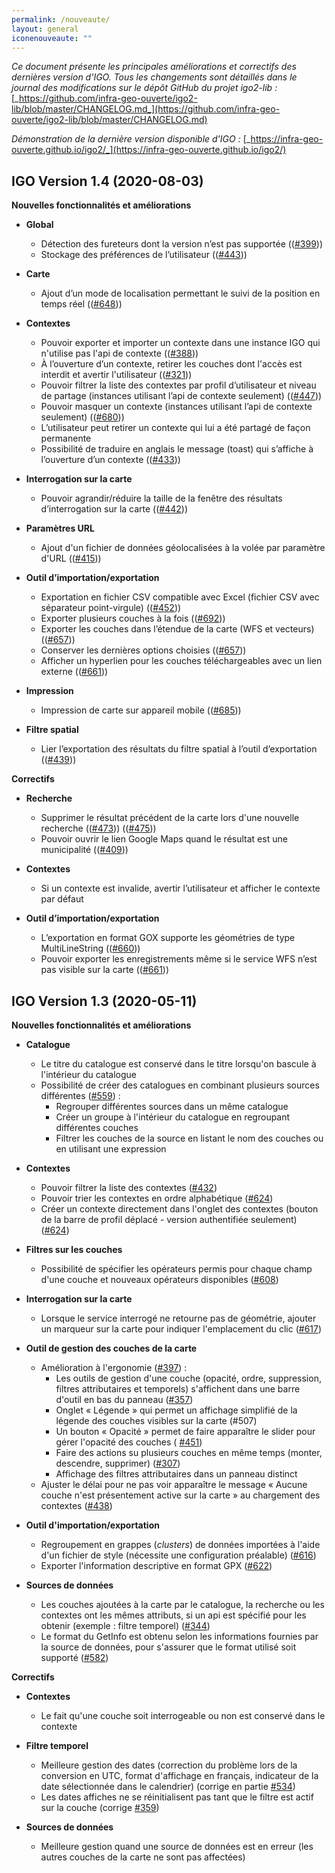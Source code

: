 ```yaml
---
permalink: /nouveaute/
layout: general
iconenouveaute: ""
---
```


_Ce document présente les principales améliorations et correctifs des dernières version d'IGO. Tous les changements sont détaillés dans le journal des modifications sur le dépôt GitHub du projet igo2-lib :_ [_https://github.com/infra-geo-ouverte/igo2-lib/blob/master/CHANGELOG.md_](https://github.com/infra-geo-ouverte/igo2-lib/blob/master/CHANGELOG.md)

_Démonstration de la dernière version disponible d&#39;IGO :_ [_https://infra-geo-ouverte.github.io/igo2/_](https://infra-geo-ouverte.github.io/igo2/)

<a id="version_1_4"></a>
## IGO Version 1.4 (2020-08-03) [<span class="octicon octicon-link"></span>](#version_1_4)

**Nouvelles fonctionnalités et améliorations**

- **Global**
  -	Détection des fureteurs dont la version n’est pas supportée (([#399](https://github.com/infra-geo-ouverte/igo2/issues/399)))
  -	Stockage des préférences de l’utilisateur (([#443](https://github.com/infra-geo-ouverte/igo2/issues/443)))

- **Carte**
  -	Ajout d’un mode de localisation permettant le suivi de la position en temps réel (([#648](https://github.com/infra-geo-ouverte/igo2-lib/pull/648)))

- **Contextes**
  -	Pouvoir exporter et importer un contexte dans une instance IGO qui n'utilise pas l'api de contexte (([#388](https://github.com/infra-geo-ouverte/igo2/issues/388)))
  -	À l’ouverture d’un contexte, retirer les couches dont l'accès est interdit et avertir l'utilisateur (([#321](https://github.com/infra-geo-ouverte/igo2/issues/321)))
  -	Pouvoir filtrer la liste des contextes par profil d’utilisateur et niveau de partage (instances utilisant l’api de contexte seulement) (([#447](https://github.com/infra-geo-ouverte/igo2/issues/447)))
  -	Pouvoir masquer un contexte (instances utilisant l’api de contexte seulement) (([#680](https://github.com/infra-geo-ouverte/igo2-lib/pull/680)))
  -	L’utilisateur peut retirer un contexte qui lui a été partagé de façon permanente
  -	Possibilité de traduire en anglais le message (toast) qui s’affiche à l’ouverture d’un contexte (([#433](https://github.com/infra-geo-ouverte/igo2/issues/433)))

- **Interrogation sur la carte**
  -	Pouvoir agrandir/réduire la taille de la fenêtre des résultats d’interrogation sur la carte (([#442](https://github.com/infra-geo-ouverte/igo2/issues/442)))

- **Paramètres URL**
  -	Ajout d'un fichier de données géolocalisées à la volée par paramètre d'URL (([#415](https://github.com/infra-geo-ouverte/igo2/issues/415)))

- **Outil d’importation/exportation**
  -	Exportation en fichier CSV compatible avec Excel (fichier CSV avec séparateur point-virgule) (([#452](https://github.com/infra-geo-ouverte/igo2/issues/452)))
  -	Exporter plusieurs couches à la fois (([#692](https://github.com/infra-geo-ouverte/igo2-lib/pull/692)))
  -	Exporter les couches dans l’étendue de la carte (WFS et vecteurs) (([#657](https://github.com/infra-geo-ouverte/igo2-lib/pull/657)))
  -	Conserver les dernières options choisies (([#657](https://github.com/infra-geo-ouverte/igo2-lib/pull/657)))
  -	Afficher un hyperlien pour les couches téléchargeables avec un lien externe (([#661](https://github.com/infra-geo-ouverte/igo2-lib/pull/661)))

- **Impression**
  -	Impression de carte sur appareil mobile (([#685](https://github.com/infra-geo-ouverte/igo2-lib/pull/685)))

- **Filtre spatial**
  -	Lier l’exportation des résultats du filtre spatial à l’outil d’exportation (([#439](https://github.com/infra-geo-ouverte/igo2/issues/439)))

**Correctifs**

- **Recherche**
  -	Supprimer le résultat précédent de la carte lors d'une nouvelle recherche (([#473](https://github.com/infra-geo-ouverte/igo2/issues/473))) (([#475](https://github.com/infra-geo-ouverte/igo2/issues/475)))
  -	Pouvoir ouvrir le lien Google Maps quand le résultat est une municipalité (([#409](https://github.com/infra-geo-ouverte/igo2/issues/409)))

- **Contextes**
  -	Si un contexte est invalide, avertir l’utilisateur et afficher le contexte par défaut

- **Outil d’importation/exportation**
  -	L’exportation en format GOX supporte les géométries de type MultiLineString (([#660](https://github.com/infra-geo-ouverte/igo2-lib/pull/660)))
  -	Pouvoir exporter les enregistrements même si le service WFS n’est pas visible sur la carte (([#661](https://github.com/infra-geo-ouverte/igo2-lib/pull/661)))

<a id="version_1_3"></a>
## IGO Version 1.3 (2020-05-11) [<span class="octicon octicon-link"></span>](#version_1_3)

**Nouvelles fonctionnalités et améliorations**

- **Catalogue**
  - Le titre du catalogue est conservé dans le titre lorsqu&#39;on bascule à l&#39;intérieur du catalogue
  - Possibilité de créer des catalogues en combinant plusieurs sources différentes ([#559](https://github.com/infra-geo-ouverte/igo2-lib/pull/559)) :
    - Regrouper différentes sources dans un même catalogue
    - Créer un groupe à l&#39;intérieur du catalogue en regroupant différentes couches
    - Filtrer les couches de la source en listant le nom des couches ou en utilisant une expression

- **Contextes**
  - Pouvoir filtrer la liste des contextes ([#432](https://github.com/infra-geo-ouverte/igo2/issues/432))
  - Pouvoir trier les contextes en ordre alphabétique ([#624](https://github.com/infra-geo-ouverte/igo2-lib/pull/624))
  - Créer un contexte directement dans l&#39;onglet des contextes (bouton de la barre de profil déplacé - version authentifiée seulement) ([#624](https://github.com/infra-geo-ouverte/igo2-lib/pull/624))

- **Filtres sur les couches**
  - Possibilité de spécifier les opérateurs permis pour chaque champ d&#39;une couche et nouveaux opérateurs disponibles ([#608](https://github.com/infra-geo-ouverte/igo2-lib/pull/608))

- **Interrogation sur la carte**
  - Lorsque le service interrogé ne retourne pas de géométrie, ajouter un marqueur sur la carte pour indiquer l&#39;emplacement du clic ([#617](https://github.com/infra-geo-ouverte/igo2-lib/issues/617))

- **Outil de gestion des couches de la carte**
  - Amélioration à l&#39;ergonomie ([#397](https://github.com/infra-geo-ouverte/igo2/issues/397)) :
    - Les outils de gestion d&#39;une couche (opacité, ordre, suppression, filtres attributaires et temporels) s&#39;affichent dans une barre d&#39;outil en bas du panneau ([#357](https://github.com/infra-geo-ouverte/igo2-lib/issues/357))
    - Onglet « Légende » qui permet un affichage simplifié de la légende des couches visibles sur la carte (#507)
    - Un bouton « Opacité » permet de faire apparaître le slider pour gérer l&#39;opacité des couches ( [#451](https://github.com/infra-geo-ouverte/igo2-lib/issues/451))
    - Faire des actions su plusieurs couches en même temps (monter, descendre, supprimer) ([#307](https://github.com/infra-geo-ouverte/igo2/issues/307))
    - Affichage des filtres attributaires dans un panneau distinct
  - Ajuster le délai pour ne pas voir apparaître le message « Aucune couche n&#39;est présentement active sur la carte » au chargement des contextes ([#438](https://github.com/infra-geo-ouverte/igo2/issues/438))

- **Outil d&#39;importation/exportation**
  - Regroupement en grappes (_clusters_) de données importées à l&#39;aide d&#39;un fichier de style (nécessite une configuration préalable) ([#616](https://github.com/infra-geo-ouverte/igo2-lib/pull/616))
  - Exporter l&#39;information descriptive en format GPX ([#622](https://github.com/infra-geo-ouverte/igo2-lib/issues/622))

- **Sources de données**
  - Les couches ajoutées à la carte par le catalogue, la recherche ou les contextes ont les mêmes attributs, si un api est spécifié pour les obtenir (exemple : filtre temporel) ([#344](https://github.com/infra-geo-ouverte/igo2/issues/344))
  - Le format du GetInfo est obtenu selon les informations fournies par la source de données, pour s&#39;assurer que le format utilisé soit supporté ([#582](https://github.com/infra-geo-ouverte/igo2-lib/pull/582))

**Correctifs**

- **Contextes**
  - Le fait qu&#39;une couche soit interrogeable ou non est conservé dans le contexte

- **Filtre temporel**
  - Meilleure gestion des dates (correction du problème lors de la conversion en UTC, format d&#39;affichage en français, indicateur de la date sélectionnée dans le calendrier) (corrige en partie [#534](https://github.com/infra-geo-ouverte/igo2-lib/issues/534))
  - Les dates affiches ne se réinitialisent pas tant que le filtre est actif sur la couche (corrige [#359](https://github.com/infra-geo-ouverte/igo2/issues/359))

- **Sources de données**
  - Meilleure gestion quand une source de données est en erreur (les autres couches de la carte ne sont pas affectées)